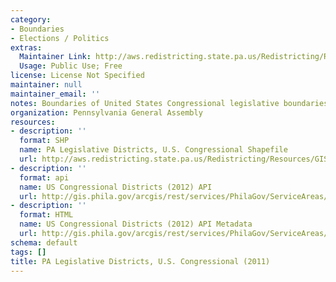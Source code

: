 ```yaml
---
category:
- Boundaries
- Elections / Politics
extras:
  Maintainer Link: http://aws.redistricting.state.pa.us/Redistricting/Resources/GISData/Districts/Congressional/2011/SHAPE/PA-Congressional-Districts-2011.zip
  Usage: Public Use; Free
license: License Not Specified
maintainer: null
maintainer_email: ''
notes: Boundaries of United States Congressional legislative boundaries for Pennsylvania.
organization: Pennsylvania General Assembly
resources:
- description: ''
  format: SHP
  name: PA Legislative Districts, U.S. Congressional Shapefile
  url: http://aws.redistricting.state.pa.us/Redistricting/Resources/GISData/Districts/Congressional/2011/SHAPE/PA-Congressional-Districts-2011.zip
- description: ''
  format: api
  name: US Congressional Districts (2012) API
  url: http://gis.phila.gov/arcgis/rest/services/PhilaGov/ServiceAreas/MapServer
- description: ''
  format: HTML
  name: US Congressional Districts (2012) API Metadata
  url: http://gis.phila.gov/arcgis/rest/services/PhilaGov/ServiceAreas/MapServer/26
schema: default
tags: []
title: PA Legislative Districts, U.S. Congressional (2011)
---
```

